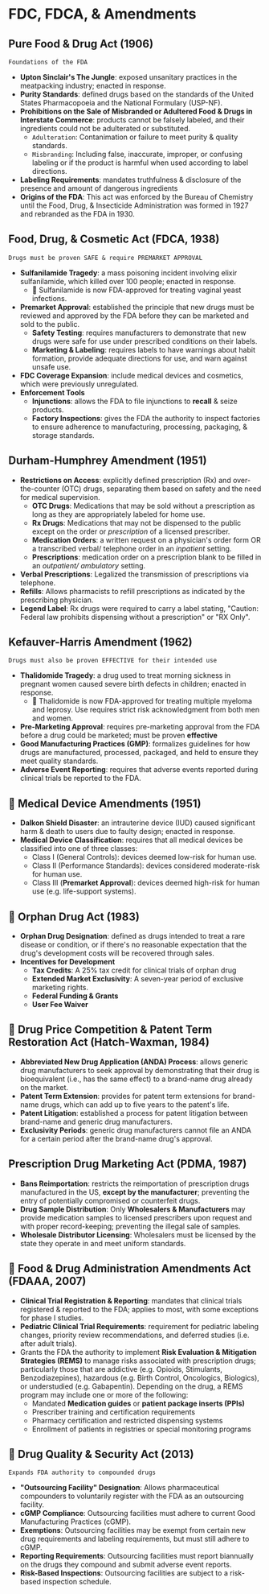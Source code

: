 # FDC, FDCA, & Amendments

## Pure Food & Drug Act (1906)

`Foundations of the FDA`

- **Upton Sinclair's The Jungle**: exposed unsanitary practices in the meatpacking industry; enacted in response.
- **Purity Standards**: defined drugs based on the standards of the United States Pharmacopoeia and the National Formulary (USP-NF).
- **Prohibitions on the Sale of Misbranded or Adultered Food & Drugs in Interstate Commerce**: products cannot be falsely labeled, and their ingredients could not be adulterated or substituted.
  - `Adulteration`: Contanimation or failure to meet purity & quality standards.
  - `Misbranding`: Including false, inaccurate, improper, or confusing labeling or if the product is harmful when used according to label directions.
- **Labeling Requirements**: mandates truthfulness & disclosure of the presence and amount of dangerous ingredients
- **Origins of the FDA**: This act was enforced by the Bureau of Chemistry until the Food, Drug, & Insecticide Administration was formed in 1927 and rebranded as the FDA in 1930.

## Food, Drug, & Cosmetic Act (FDCA, 1938)

`Drugs must be proven SAFE & require PREMARKET APPROVAL`

- **Sulfanilamide Tragedy**: a mass poisoning incident involving elixir sulfanilamide, which killed over 100 people; enacted in response.
  - 🤯 Sulfanilamide is now FDA-approved for treating vaginal yeast infections.
- **Premarket Approval**: established the principle that new drugs must be reviewed and approved by the FDA before they can be marketed and sold to the public.
  - **Safety Testing**: requires manufacturers to demonstrate that new drugs were safe for use under prescribed conditions on their labels.
  - **Marketing & Labeling**: requires labels to have warnings about habit formation, provide adequate directions for use, and warn against unsafe use.
- **FDC Coverage Expansion**: include medical devices and cosmetics, which were previously unregulated.
- **Enforcement Tools**
  - **Injunctions**: allows the FDA to file injunctions to **recall** & seize products.
  - **Factory Inspections**: gives the FDA the authority to inspect factories to ensure adherence to manufacturing, processing, packaging, & storage standards.

## Durham-Humphrey Amendment (1951)

- **Restrictions on Access**: explicitly defined prescription (Rx) and over-the-counter (OTC) drugs, separating them based on safety and the need for medical supervision.
  - **OTC Drugs**: Medications that may be sold without a prescription as long as they are appropriately labeled for home use.
  - **Rx Drugs**: Medications that may not be dispensed to the public except on the order or *prescription* of a licensed prescriber.
  - **Medication Orders**: a written request on a physician's order form OR a transcribed verbal/ telephone order in an *inpatient* setting.
  - **Prescriptions**: medication order on a prescription blank to be filled in an *outpatient/ ambulatory* setting.
- **Verbal Prescriptions**: Legalized the transmission of prescriptions via telephone.
- **Refills**: Allows pharmacists to refill prescriptions as indicated by the prescribing physician.
- **Legend Label**: Rx drugs were required to carry a label stating, "Caution: Federal law prohibits dispensing without a prescription" or "RX Only".

## Kefauver-Harris Amendment (1962)

`Drugs must also be proven EFFECTIVE for their intended use`

- **Thalidomide Tragedy**: a drug used to treat morning sickness in pregnant women caused severe birth defects in children; enacted in response.
  - 🤯 Thalidomide is now FDA-approved for treating multiple myeloma and leprosy. Use requires strict risk acknowledgment from both men and women.
- **Pre-Marketing Approval**: requires pre-marketing approval from the FDA before a drug could be marketed; must be proven **effective**
- **Good Manufacturing Practices (GMP)**: formalizes guidelines for how drugs are manufactured, processed, packaged, and held to ensure they meet quality standards.
- **Adverse Event Reporting**: requires that adverse events reported during clinical trials be reported to the FDA.

## 🤯 Medical Device Amendments (1951)

- **Dalkon Shield Disaster**: an intrauterine device (IUD) caused significant harm & death to users due to faulty design; enacted in response.
- **Medical Device Classification**: requires that all medical devices be classified into one of three classes:
  - Class I (General Controls): devices deemed low-risk for human use.
  - Class II (Performance Standards): devices considered moderate-risk for human use.
  - Class III (**Premarket Approval**): devices deemed high-risk for human use (e.g. life-support systems).

## 🤯 Orphan Drug Act (1983)

- **Orphan Drug Designation**: defined as drugs intended to treat a rare disease or condition, or if there's no reasonable expectation that the drug's development costs will be recovered through sales.
- **Incentives for Development**
  - **Tax Credits**: A 25% tax credit for clinical trials of orphan drug
  - **Extended Market Exclusivity**: A seven-year period of exclusive marketing rights.
  - **Federal Funding & Grants**
  - **User Fee Waiver**

## 🤯 Drug Price Competition & Patent Term Restoration Act (Hatch-Waxman, 1984)

- **Abbreviated New Drug Application (ANDA) Process**: allows generic drug manufacturers to seek approval by demonstrating that their drug is bioequivalent (i.e., has the same effect) to a brand-name drug already on the market.
- **Patent Term Extension**: provides for patent term extensions for brand-name drugs, which can add up to five years to the patent's life.
- **Patent Litigation**: established a process for patent litigation between brand-name and generic drug manufacturers.
- **Exclusivity Periods**: generic drug manufacturers cannot file an ANDA for a certain period after the brand-name drug's approval.

## Prescription Drug Marketing Act (PDMA, 1987)

- **Bans Reimportation**: restricts the reimportation of prescription drugs manufactured in the US, **except by the manufacturer**; preventing the entry of potentially compromised or counterfeit drugs.
- **Drug Sample Distribution**: Only **Wholesalers & Manufacturers** may provide medication samples to licensed prescribers upon request and with proper record-keeping; preventing the illegal sale of samples.
- **Wholesale Distributor Licensing**: Wholesalers must be licensed by the state they operate in and meet uniform standards.

## 🤯 Food & Drug Administration Amendments Act (FDAAA, 2007)

- **Clinical Trial Registration & Reporting**: mandates that clinical trials registered & reported to the FDA; applies to most, with some exceptions for phase I studies.
- **Pediatric Clinical Trial Requirements**: requirement for pediatric labeling changes, priority review recommendations, and deferred studies (i.e. after adult trials).
- Grants the FDA the authority to implement **Risk Evaluation & Mitigation Strategies (REMS)** to manage risks associated with prescription drugs; particularly those that are addictive (e.g. Opioids, Stimulants, Benzodiazepines), hazardous (e.g. Birth Control, Oncologics, Biologics), or understudied (e.g. Gabapentin). Depending on the drug, a REMS program may include one or more of the following:
  - Mandated **Medication guides** or **patient package inserts (PPIs)**
  - Prescriber training and certification requirements
  - Pharmacy certification and restricted dispensing systems
  - Enrollment of patients in registries or special monitoring programs

## 🤯 Drug Quality & Security Act (2013)

`Expands FDA authority to compounded drugs`

- **"Outsourcing Facility" Designation**: Allows pharmaceutical compounders to voluntarily register with the FDA as an outsourcing facility.
- **cGMP Compliance**: Outsourcing facilities must adhere to current Good Manufacturing Practices (cGMP).
- **Exemptions**: Outsourcing facilities may be exempt from certain new drug requirements and labeling requirements, but must still adhere to cGMP.
- **Reporting Requirements**: Outsourcing facilities must report biannually on the drugs they compound and submit adverse event reports.
- **Risk-Based Inspections**: Outsourcing facilities are subject to a risk-based inspection schedule.
